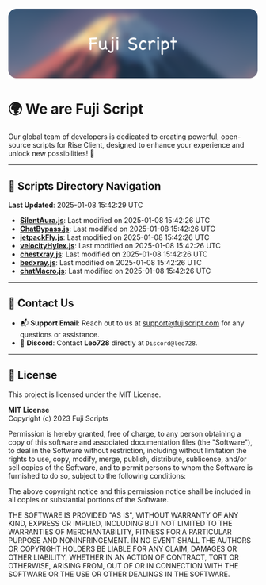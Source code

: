 ![Banner](.github/b.webp)

# 🌍 **We are Fuji Script**

Our global team of developers is dedicated to creating powerful, open-source scripts for Rise Client, designed to enhance your experience and unlock new possibilities! 🌟

---
<!-- SCRIPTS_NAVIGATION_START -->
## 📂 **Scripts Directory Navigation**

**Last Updated**: 2025-01-08 15:42:29 UTC

- **[SilentAura.js](scripts/SilentAura.js)**: Last modified on 2025-01-08 15:42:26 UTC
- **[ChatBypass.js](scripts/ChatBypass.js)**: Last modified on 2025-01-08 15:42:26 UTC
- **[jetpackFly.js](scripts/jetpackFly.js)**: Last modified on 2025-01-08 15:42:26 UTC
- **[velocityHylex.js](scripts/velocityHylex.js)**: Last modified on 2025-01-08 15:42:26 UTC
- **[chestxray.js](scripts/chestxray.js)**: Last modified on 2025-01-08 15:42:26 UTC
- **[bedxray.js](scripts/bedxray.js)**: Last modified on 2025-01-08 15:42:26 UTC
- **[chatMacro.js](scripts/chatMacro.js)**: Last modified on 2025-01-08 15:42:26 UTC

<!-- SCRIPTS_NAVIGATION_END -->

---

## 💬 **Contact Us**  
- 📬 **Support Email**: Reach out to us at [support@fujiscript.com](mailto:support@fujiscript.com) for any questions or assistance.  
- 💬 **Discord**: Contact **Leo728** directly at `Discord@leo728`.

---

## 📜 **License**

This project is licensed under the MIT License.  

**MIT License**  
Copyright (c) 2023 Fuji Scripts  

Permission is hereby granted, free of charge, to any person obtaining a copy of this software and associated documentation files (the "Software"), to deal in the Software without restriction, including without limitation the rights to use, copy, modify, merge, publish, distribute, sublicense, and/or sell copies of the Software, and to permit persons to whom the Software is furnished to do so, subject to the following conditions:  

The above copyright notice and this permission notice shall be included in all copies or substantial portions of the Software.  

THE SOFTWARE IS PROVIDED "AS IS", WITHOUT WARRANTY OF ANY KIND, EXPRESS OR IMPLIED, INCLUDING BUT NOT LIMITED TO THE WARRANTIES OF MERCHANTABILITY, FITNESS FOR A PARTICULAR PURPOSE AND NONINFRINGEMENT. IN NO EVENT SHALL THE AUTHORS OR COPYRIGHT HOLDERS BE LIABLE FOR ANY CLAIM, DAMAGES OR OTHER LIABILITY, WHETHER IN AN ACTION OF CONTRACT, TORT OR OTHERWISE, ARISING FROM, OUT OF OR IN CONNECTION WITH THE SOFTWARE OR THE USE OR OTHER DEALINGS IN THE SOFTWARE.  
